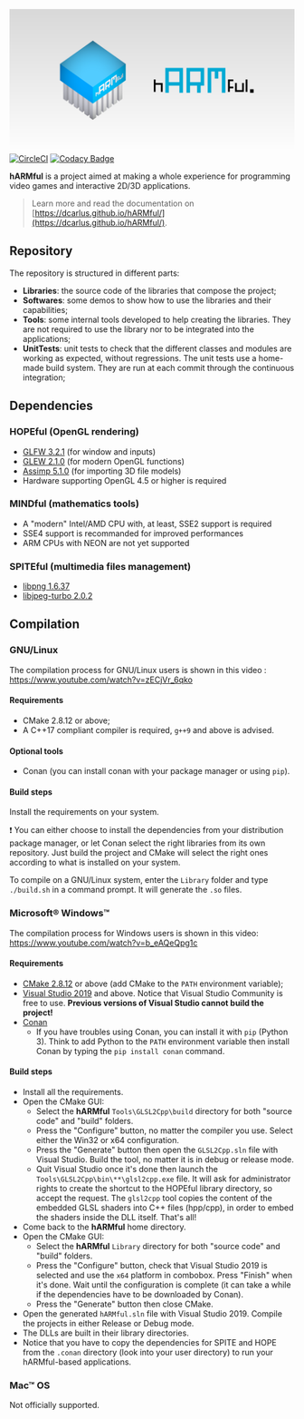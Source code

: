![hARMful banner](./docs/assets/images/logo/hARMful_Preview.png)
[![CircleCI](https://circleci.com/gh/dcarlus/hARMful.svg?style=svg)](https://circleci.com/gh/dcarlus/hARMful) [![Codacy Badge](https://api.codacy.com/project/badge/Grade/5690dc89003b44f6b12456ca512a793d)](https://www.codacy.com/app/dcarlus/hARMful?utm_source=github.com&amp;utm_medium=referral&amp;utm_content=dcarlus/hARMful&amp;utm_campaign=Badge_Grade)

**hARMful** is a project aimed at making a whole experience for programming video games and interactive 2D/3D applications.

> Learn more and read the documentation on [https://dcarlus.github.io/hARMful/](https://dcarlus.github.io/hARMful/).

## Repository
The repository is structured in different parts:
-   **Libraries**: the source code of the libraries that compose the project;
-   **Softwares**: some demos to show how to use the libraries and their capabilities;
-   **Tools**: some internal tools developed to help creating the libraries. They are not required to use the library nor to be integrated into the applications;
-   **UnitTests**: unit tests to check that the different classes and modules are working as expected, without regressions. The unit tests use a home-made build system. They are run at each commit through the continuous integration;

## Dependencies
### HOPEful (OpenGL rendering)
-   [GLFW 3.2.1](https://github.com/glfw/glfw) (for window and inputs)
-   [GLEW 2.1.0](https://github.com/nigels-com/glew) (for modern OpenGL functions)
-   [Assimp 5.1.0](https://github.com/assimp/assimp) (for importing 3D file models)
-   Hardware supporting OpenGL 4.5 or higher is required

### MINDful (mathematics tools)
-   A "modern" Intel/AMD CPU with, at least, SSE2 support is required
-   SSE4 support is recommanded for improved performances
-   ARM CPUs with NEON are not yet supported

### SPITEful (multimedia files management)
-   [libpng 1.6.37](https://github.com/glennrp/libpng)
-   [libjpeg-turbo 2.0.2](https://github.com/libjpeg-turbo/libjpeg-turbo)

## Compilation
### GNU/Linux
The compilation process for GNU/Linux users is shown in this video : https://www.youtube.com/watch?v=zECjVr_6qko

#### Requirements
- CMake 2.8.12 or above;
- A C++17 compliant compiler is required, `g++9` and above is advised.

#### Optional tools
- Conan (you can install conan with your package manager or using `pip`).

#### Build steps
Install the requirements on your system.

:exclamation: You can either choose to install the dependencies from your distribution package manager, or let Conan select the right libraries from its own repository. Just build the project and CMake will select the right ones according to what is installed on your system.

To compile on a GNU/Linux system, enter the `Library` folder and type `./build.sh` in a command prompt. It will generate the `.so` files.

### Microsoft® Windows™
The compilation process for Windows users is shown in this video: https://www.youtube.com/watch?v=b_eAQeQpg1c

#### Requirements
- [CMake 2.8.12](https://cmake.org/download/) or above (add CMake to the `PATH` environment variable);
- [Visual Studio 2019](https://visualstudio.microsoft.com) and above. Notice that Visual Studio Community is free to use. **Previous versions of Visual Studio cannot build the project!**
- [Conan](https://conan.io/downloads.html)
    - If you have troubles using Conan, you can install it with `pip` (Python 3). Think to add Python to the `PATH` environment variable then install Conan by typing the `pip install conan` command.

#### Build steps
- Install all the requirements.
- Open the CMake GUI:
    - Select the **hARMful** `Tools\GLSL2Cpp\build` directory for both "source code" and "build" folders.
    - Press the "Configure" button, no matter the compiler you use. Select either the Win32 or x64 configuration.
    - Press the "Generate" button then open the `GLSL2Cpp.sln` file with Visual Studio. Build the tool, no matter it is in debug or release mode.
    - Quit Visual Studio once it's done then launch the `Tools\GLSL2Cpp\bin\**\glsl2cpp.exe` file. It will ask for administrator rights to create the shortcut to the HOPEful library directory, so accept the request. The `glsl2cpp` tool copies the content of the embedded GLSL shaders into C++ files (hpp/cpp), in order to embed the shaders inside the DLL itself. That's all!
- Come back to the **hARMful** home directory.
- Open the CMake GUI:
    - Select the **hARMful** `Library` directory for both "source code" and "build" folders.
    - Press the "Configure" button, check that Visual Studio 2019 is selected and use the `x64` platform in combobox. Press "Finish" when it's done. Wait until the configuration is complete (it can take a while if the dependencies have to be downloaded by Conan).
    - Press the "Generate" button then close CMake.
- Open the generated `hARMful.sln` file with Visual Studio 2019. Compile the projects in either Release or Debug mode.
- The DLLs are built in their library directories.
- Notice that you have to copy the dependencies for SPITE and HOPE from the `.conan` directory (look into your user directory) to run your hARMful-based applications.

### Mac™ OS
Not officially supported.
